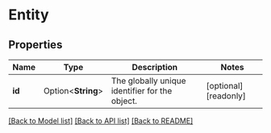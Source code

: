 # Entity

## Properties

Name | Type | Description | Notes
------------ | ------------- | ------------- | -------------
**id** | Option<**String**> | The globally unique identifier for the object. | [optional][readonly]

[[Back to Model list]](../README.md#documentation-for-models) [[Back to API list]](../README.md#documentation-for-api-endpoints) [[Back to README]](../README.md)


